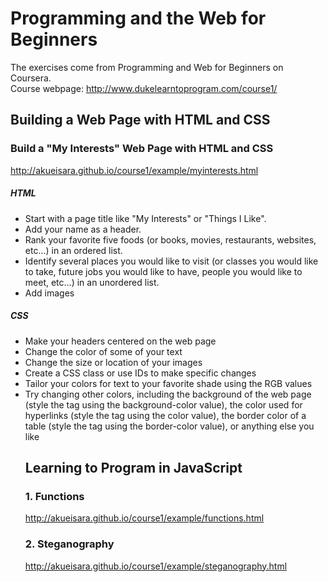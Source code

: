 Programming and the Web for Beginners
===================================
The exercises come from Programming and Web for Beginners on Coursera. </br>
Course webpage: http://www.dukelearntoprogram.com/course1/

Building a Web Page with HTML and CSS
-----------------------------------

### Build a "My Interests" Web Page with HTML and CSS
http://akueisara.github.io/course1/example/myinterests.html </br>

##### HTML
* Start with a page title like "My Interests" or "Things I Like".
* Add your name as a header.
* Rank your favorite five foods (or books, movies, restaurants, websites, etc...) in an ordered list.
* Identify several places you would like to visit (or classes you would like to take, future jobs you would like to have, people you would like to meet, etc...) in an unordered list.
* Add images

##### CSS
* Make your headers centered on the web page
* Change the color of some of your text
* Change the size or location of your images
* Create a CSS class or use IDs to make specific changes
* Tailor your colors for text to your favorite shade using the RGB values
* Try changing other colors, including the background of the web page (style the <body> tag using the background-color value), the color used for hyperlinks (style the <a> tag using the color value), the border color of a table (style the <table> tag using the border-color value), or anything else you like

Learning to Program in JavaScript
-----------------------------------

### 1. Functions
http://akueisara.github.io/course1/example/functions.html

### 2. Steganography
http://akueisara.github.io/course1/example/steganography.html
